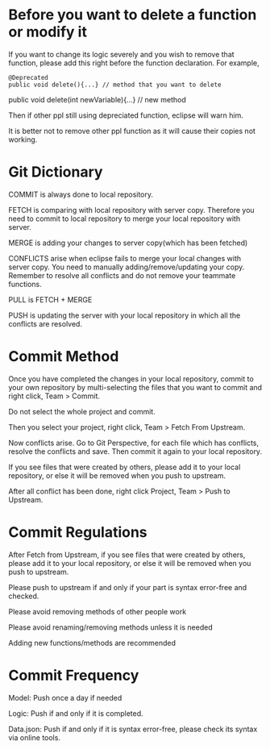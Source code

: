 # Before you want to delete a function or modify it #

If you want to change its logic severely and you wish to remove that function, please add this right before the function declaration. For example,

    @Deprecated
    public void delete(){...} // method that you want to delete

public void delete(int newVariable){...} // new method

Then if other ppl still using depreciated function, eclipse will warn him.

It is better not to remove other ppl function as it will cause their copies not working.

# Git Dictionary #

COMMIT is always done to local repository.

FETCH is comparing with local repository with server copy. Therefore you need to commit to local repository to merge your local repository with server.

MERGE is adding your changes to server copy(which has been fetched)

CONFLICTS arise when eclipse fails to merge your local changes with server copy. You need to manually adding/remove/updating your copy. Remember to resolve all conflicts and do not remove your teammate functions.

PULL is FETCH + MERGE

PUSH is updating the server with your local repository in which all the conflicts are resolved.


# Commit Method #

Once you have completed the changes in your local repository, commit to your own repository by multi-selecting the files that you want to commit and right click, Team > Commit.

Do not select the whole project and commit.

Then you select your project, right click, Team > Fetch From Upstream.

Now conflicts arise. Go to Git Perspective, for each file which has conflicts, resolve the conflicts and save. Then commit it again to your local repository.

If you see files that were created by others, please add it to your local repository, or else it will be removed when you push to upstream.

After all conflict has been done, right click Project, Team > Push to Upstream.


# Commit Regulations #

After Fetch from Upstream, if you see files that were created by others, please add it to your local repository, or else it will be removed when you push to upstream.
 
Please push to upstream if and only if your part is syntax error-free and checked.

Please avoid removing methods of other people work
 
Please avoid renaming/removing methods unless it is needed
 
Adding new functions/methods are recommended


# Commit Frequency #

Model: Push once a day if needed

Logic: Push if and only if it is completed.

Data.json: Push if and only if it is syntax error-free, please check its syntax via online tools.
